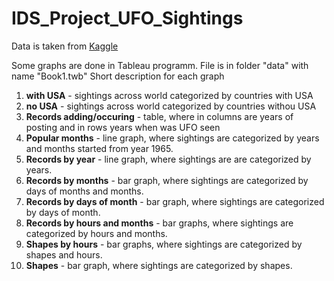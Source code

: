 # IDS_Project_UFO_Sightings

Data is taken from [ Kaggle ](https://www.kaggle.com/mysarahmadbhat/ufo-sightings?fbclid=IwAR39rZKoKOsv4znQwIEdm1BoeK5sMJ83QorBJ7qFSsulW-JIdgQPA051zN4)




Some graphs are done in Tableau programm. File is in folder "data" with name "Book1.twb" Short description for each graph

1. **with USA** - sightings across world categorized by countries with USA
2. **no USA** - sightings across world categorized by countries withou USA
3. **Records adding/occuring** - table, where in columns are years of posting and in rows years when was UFO seen
4. **Popular months** - line graph, where sightings are categorized by years and months started from year 1965. 
5. **Records by year** - line graph, where sightings are are categorized by years.
6. **Records by months** - bar graph, where sightings are categorized by days of months and months.
7. **Records by days of month** - bar graph, where sightings are categorized by days of month.
8. **Records by hours and months** - bar graphs, where sightings are categorized by hours and months.
9. **Shapes by hours** - bar graphs, where sightings are categorized by shapes and hours.
10. **Shapes** - bar graph, where sightings are categorized by shapes.
